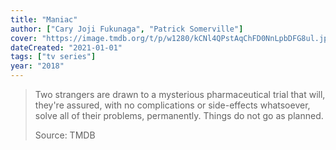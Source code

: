 ```yaml
---
title: "Maniac"
author: ["Cary Joji Fukunaga", "Patrick Somerville"]
cover: "https://image.tmdb.org/t/p/w1280/kCNl4QPstAqChFD0NnLpbDFG8ul.jpg"
dateCreated: "2021-01-01"
tags: ["tv series"]
year: "2018"
---
```


> Two strangers are drawn to a mysterious pharmaceutical trial that will, they're assured, with no complications or side-effects whatsoever, solve all of their problems, permanently. Things do not go as planned.
>
> Source: TMDB
